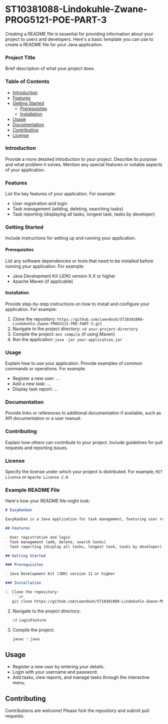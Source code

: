 # ST10381088-Lindokuhle-Zwane-PROG5121-POE-PART-3

Creating a README file is essential for providing information about your project to users and developers. Here's a basic template you can use to create a README file for your Java application:

### Project Title

Brief description of what your project does.

### Table of Contents

- [Introduction](#introduction)
- [Features](#features)
- [Getting Started](#getting-started)
  - [Prerequisites](#prerequisites)
  - [Installation](#installation)
- [Usage](#usage)
- [Documentation](#documentation)
- [Contributing](#contributing)
- [License](#license)

### Introduction

Provide a more detailed introduction to your project. Describe its purpose and what problem it solves. Mention any special features or notable aspects of your application.

### Features

List the key features of your application. For example:
- User registration and login
- Task management (adding, deleting, searching tasks)
- Task reporting (displaying all tasks, longest task, tasks by developer)

### Getting Started

Include instructions for setting up and running your application.

#### Prerequisites

List any software dependencies or tools that need to be installed before running your application. For example:
- Java Development Kit (JDK) version X.X or higher
- Apache Maven (if applicable)

#### Installation

Provide step-by-step instructions on how to install and configure your application. For example:
1. Clone the repository: `https://github.com/Leendouh/ST10381088-Lindokuhle-Zwane-PROG5121-POE-PART-3.git`
2. Navigate to the project directory: `cd your-project-directory`
3. Compile the project: `mvn compile` (if using Maven)
4. Run the application: `java -jar your-application.jar`

### Usage

Explain how to use your application. Provide examples of common commands or operations. For example:
- Register a new user: ...
- Add a new task: ...
- Display task report: ...

### Documentation

Provide links or references to additional documentation if available, such as API documentation or a user manual.

### Contributing

Explain how others can contribute to your project. Include guidelines for pull requests and reporting issues.

### License

Specify the license under which your project is distributed. For example, `MIT License` or `Apache License 2.0`.

### Example README File

Here's how your README file might look:

```markdown
# EasyKanban

EasyKanban is a Java application for task management, featuring user registration, login functionality, and task management capabilities.

## Features

- User registration and login
- Task management (add, delete, search tasks)
- Task reporting (display all tasks, longest task, tasks by developer)

## Getting Started

### Prerequisites

- Java Development Kit (JDK) version 11 or higher

### Installation

1. Clone the repository:
   ```sh
   git clone https://github.com/Leendouh/ST10381088-Lindokuhle-Zwane-PROG5121-POE-PART-3.git
   ```
2. Navigate to the project directory:
   ```sh
   cd LoginFeature
   ```
3. Compile the project:
   ```sh
   javac *.java
   ```

## Usage

- Register a new user by entering your details.
- Login with your username and password.
- Add tasks, view reports, and manage tasks through the interactive menu.

## Contributing

Contributions are welcome! Please fork the repository and submit pull requests.

```
